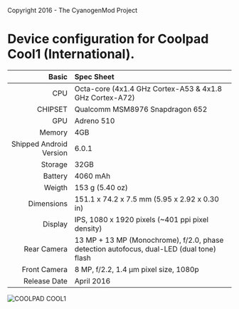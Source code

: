 Copyright 2016 - The CyanogenMod Project

Device configuration for Coolpad Cool1 (International).
=======================================================

Basic   | Spec Sheet
-------:|:-------------------------------------------------------------------------
CPU     | Octa-core (4x1.4 GHz Cortex-A53 & 4x1.8 GHz Cortex-A72)
CHIPSET | Qualcomm MSM8976 Snapdragon 652
GPU     | Adreno 510
Memory  | 4GB
Shipped Android Version | 6.0.1
Storage | 32GB
Battery | 4060 mAh
Weigth | 153 g (5.40 oz)
Dimensions | 151.1 x 74.2 x 7.5 mm (5.95 x 2.92 x 0.30 in)
Display | IPS, 1080 x 1920 pixels (~401 ppi pixel density)
Rear Camera  | 13 MP + 13 MP (Monochrome), f/2.0, phase detection autofocus, dual-LED (dual tone) flash
Front Camera | 8 MP, f/2.2, 1.4 µm pixel size, 1080p
Release Date | April 2016

![COOLPAD COOL1](https://fdn2.gsmarena.com/vv/pics/leeco/leeco-cool1-dual-1.jpg "COOLPAD COOL1")
